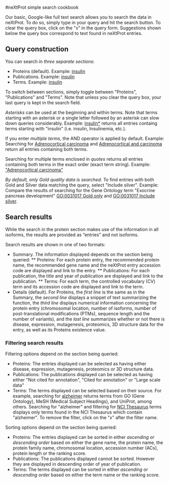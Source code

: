 #neXtProt simple search cookbook

Our basic, Google-like full text search allows you to search the data in neXtProt. To do so, simply type in your query and hit the search button. To clear the query box, click on the "x" in the query form. Suggestions shown below the query box correspond to text found in neXtProt entries. 

## Query construction

You can search in *three separate sections*: 
* Proteins (default). Example: [insulin](http://alpha-search.nextprot.org/proteins/search?query=insulin)
* Publications. Example: [insulin](http://alpha-search.nextprot.org/publications/search?query=insulin)
* Terms. Example: [insulin](http://alpha-search.nextprot.org/terms/search?query=insulin)

To switch between sections, simply toggle between "Proteins", "Publications" and "Terms". Note that unless you clear the query box, your last query is kept in the search field. 

*Asterisks* can be used at the beginning and within terms. Note that terms starting with an asterisk or a single letter followed by an asterisk can slow down queries considerably. Example: [insulin*](http://alpha-search.nextprot.org/proteins/search?query=insulin*) returns all entries containg terms starting with "insulin" (i.e. insulin, Insulinemia, etc.). 

If you enter *multiple terms*, the AND operator is applied by default. Example: Searching for [Adrenocortical carcinoma](http://alpha-search.nextprot.org/proteins/search?query=Adrenocortical%20carcinoma) and [Adrenocortical and carcinoma](http://alpha-search.nextprot.org/proteins/search?query=Adrenocortical%20and%20carcinoma) return all entries containing both terms.

Searching for multiple terms enclosed in *quotes* returns all entries containing both terms in the exact order (exact term string). Example: ["Adrenocortical carcinoma"](http://alpha-search.nextprot.org/proteins/search?query=%22Adrenocortical%20carcinoma%22)

*By default, only Gold quality data is searched.* To find entries with both Gold and Silver data matching the query, select "Include silver". Example: Compare the results of searching for the Gene Ontology term  "Exocrine pancreas development" [GO:0031017 Gold only](http://alpha-search.nextprot.org/proteins/search?query=GO:0031017) and [GO:0031017 Include silver](http://alpha-search.nextprot.org/proteins/search?query=GO:0031017&quality=gold-and-silver).

## Search results

While the search in the protein section makes use of the information in all isoforms, the results are provided as “entries” and not isoforms. 

Search results are shown in one of two formats:
* Summary. The information displayed depends on the section being queried:
  ** Proteins: For each protein entry, the recommended protein name, the recommended gene name and the neXtProt entry accession code are displayed and link to the entry.
  ** Publications: For each publication, the title and year of publication are displayed and link to the publication.
  ** Terms: For each term, the controlled vocabulary (CV) term and its accession code are displayed and link to the term. 
* Details (default). For Proteins, the _first line_ is the same as in the Summary, the _second line_ displays a snippet of text summarizing the function, the _third line_ displays numerical information concerning the protein entry (chromosomal location, number of isoforms, number of post-translational modifications (PTMs), sequence length and the number of variants), and the _last line_ summarizes whether or not there is disease, expression, mutagenesis, proteomics, 3D structure data for the entry, as well as its Proteins existence value.

### Filtering search results

Filtering options depend on the section being queried:
* Proteins: The entries displayed can be selected as having either disease, expression, mutagenesis, proteomics or 3D structure data. 
* Publications: The publications displayed can be selected as having either "Not cited for annotation", "Cited for annotation" or "Large scale data" 
* Terms: The terms displayed can be selected based on their source. For example, searching for [alzheimer](http://alpha-search.nextprot.org/terms/search?query=alzheimer) returns terms from GO (Gene Ontology), MeSH (Medical Subject Headings), and UniProt, among others. Searching for "alzheimer" and filtering for [NCI Thesaurus](http://alpha-search.nextprot.org/terms/search?query=alzheimer&filter=ncithesaurus) terms displays only terms found in the NCI Thesaurus which contain "alzheimer". To remove the filter, click on the "x" after the filter name.

Sorting options depend on the section being queried:
* Proteins: The entries displayed can be sorted in either _ascending or descending order_ based on either the gene name, the protein name, the protein family name, chromosomal location, accession number (ACs), protein length or the ranking score. 
* Publications: The publications displayed cannot be sorted. However they are displayed in descending order of year of publication.
* Terms: The terms displayed can be sorted in either _ascending or descending order_ based on either the term name or the ranking score. 
